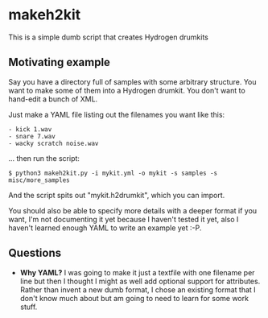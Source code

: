 # makeh2kit
This is a simple dumb script that creates Hydrogen drumkits

## Motivating example

Say you have a directory full of samples with some arbitrary structure. You
want to make some of them into a Hydrogen drumkit. You don't want to hand-edit
a bunch of XML.

Just make a YAML file listing out the filenames you want like this:

```
- kick 1.wav
- snare 7.wav
- wacky scratch noise.wav
```

... then run the script:

```
$ python3 makeh2kit.py -i mykit.yml -o mykit -s samples -s misc/more_samples
```

And the script spits out "mykit.h2drumkit", which you can import.

You should also be able to specify more details with a deeper format if you
want, I'm not documenting it yet because I haven't tested it yet, also I
haven't learned enough YAML to write an example yet :-P.

## Questions

 - **Why YAML?** I was going to make it just a textfile with one filename per
   line but then I thought I might as well add optional support for attributes.
   Rather than invent a new dumb format, I chose an existing format that I
   don't know much about but am going to need to learn for some work stuff.

